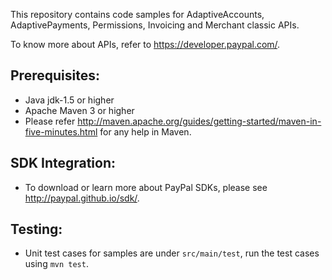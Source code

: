 This repository contains code samples for AdaptiveAccounts, AdaptivePayments, Permissions, Invoicing and Merchant classic APIs.

To know more about APIs, refer to https://developer.paypal.com/.

Prerequisites:
---------------
*	Java jdk-1.5 or higher
*	Apache Maven 3 or higher
*	Please refer http://maven.apache.org/guides/getting-started/maven-in-five-minutes.html for any help in Maven.

SDK Integration:
----------------
*	To download or learn more about PayPal SDKs, please see http://paypal.github.io/sdk/.

Testing:
---------
*	Unit test cases for samples are under `src/main/test`, run the test cases using `mvn test`.

